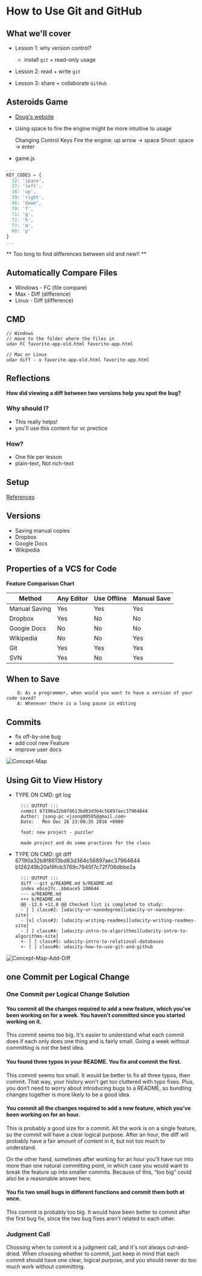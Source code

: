 # How to Use Git and GitHub

## What we'll cover

* Lesson 1: why version control?
	* install `git` + read-only usage

* Lesson 2: read + write `git`

* Lesson 3: share + collaborate `GitHub`

## Asteroids Game

* [Doug's website](http://www.dougmcinnes.com/html-5-asteroids/)
* Using space to fire the engine might be more intuitive to usage

	Changing Control Keys
	Fire the engine: up arrow -> space
	Shoot: space -> enter

* game.js

```javascript
...
KEY_CODES = {
  32: 'space',
  37: 'left',
  38: 'up',
  39: 'right',
  40: 'down',
  70: 'f',
  71: 'g',
  72: 'h',
  77: 'm',
  80: 'p'
}
...
```

** Too long to find differences between old and new!! **

## Automatically Compare Files

* Windows - FC (file compare)
* Max - Diff (difference)
* Linux - Diff (difference)

## CMD

	// Windows
	// move to the folder where the files in
	uda> FC favorite-app-old.html favorite-app.html

	// Mac or Linux
	uda> diff - u favorite-app-old.html favorite-app.html

## Reflections

**How did viewing a diff between two versions help you spot the bug?**

### Why should I?

* This really helps!
* you'll use this content for vc prectice

### How?

* One file per lesson
* plain-text, Not rich-text

## Setup

[References](https://classroom.udacity.com/courses/ud775/lessons/2980038599/concepts/29975186190923#)

## Versions

- Saving manual copies
- Dropbox
- Google Docs
- Wikipedia

## Properties of a VCS for Code

**Feature Comparison Chart**

| Method        | Any Editor | Use Offline | Manual Save |
|---------------|------------|-------------|-------------|
| Manual Saving | Yes        | Yes         | Yes         |
| Dropbox       | Yes        | No          | No          |
| Google Docs   | No         | No          | No          |
| Wikipedia     | No         | No          | Yes         |
| Git           | Yes        | Yes         | Yes         |
| SVN           | Yes        | No          | Yes         |

## When to Save

		Q: As a programmer, when would you want to have a version of your code saved?
		A: Whenever there is a long pause in editing

## Commits

- fix off-by-one bug
- add cool new Feature
- improve user docs

![Concept-Map](../res/lesson1/concept-map.png)

## Using Git to View History

- TYPE ON CMD: git log

		::: OUTPUT :::
		commit 67190a32b8f8613bd83d364c56897aec37964844
		Author: jsong-pc <jsong00505@gmail.com>
		Date:   Mon Dec 26 23:00:35 2016 +0900

		feat: new project - puzzler

		made project and do some practices for the class

- TYPE ON CMD: git diff 67190a32b8f8613bd83d364c56897aec37964844 b126249b20a19fcb3769c7945f7c72f706dbbe2a

		::: OUTPUT :::
		diff --git a/README.md b/README.md
		index ebce37c..bb6ace5 100644
		--- a/README.md
		+++ b/README.md
		@@ -12,6 +12,8 @@ Checked list is completed to study:
		- [ ] class#2: [udacity-vr-nanodegree][udacity-vr-nanodegree-site]
		- [x] class#3: [udacity-writing-readmes][udacity-writing-readmes-site]
		- [ ] class#4: [udacity-intro-to-algorithms][udacity-intro-to-algorithms-site]
		+- [ ] class#5: udacity-intro-to-relational-databases
		+- [ ] class#6: udacity-how-to-use-git-and-github

![Concept-Map-Add-Diff](../res/lesson1/concept-map-add-diff.png)

## one Commit per Logical Change

### One Commit per Logical Change Solution

#### You commit all the changes required to add a new feature, which you’ve been working on for a week. You haven’t committed since you started working on it.

This commit seems too big. It's easier to understand what each commit does if each only does one thing and is fairly small. Going a week without committing is not the best idea.

#### You found three typos in your README. You fix and commit the first.

This commit seems too small. It would be better to fix all three typos, then commit. That way, your history won't get too cluttered with typo fixes. Plus, you don’t need to worry about introducing bugs to a README, so bundling changes together is more likely to be a good idea.

#### You commit all the changes required to add a new feature, which you’ve been working on for an hour.

This is probably a good size for a commit. All the work is on a single feature, so the commit will have a clear logical purpose. After an hour, the diff will probably have a fair amount of content in it, but not too much to understand.

On the other hand, sometimes after working for an hour you’ll have run into more than one natural committing point, in which case you would want to break the feature up into smaller commits. Because of this, “too big” could also be a reasonable answer here.

#### You fix two small bugs in different functions and commit them both at once.

This commit is probably too big. It would have been better to commit after the first bug fix, since the two bug fixes aren't related to each other.

### Judgment Call

Choosing when to commit is a judgment call, and it's not always cut-and-dried. When choosing whether to commit, just keep in mind that each commit should have one clear, logical purpose, and you should never do too much work without committing.
